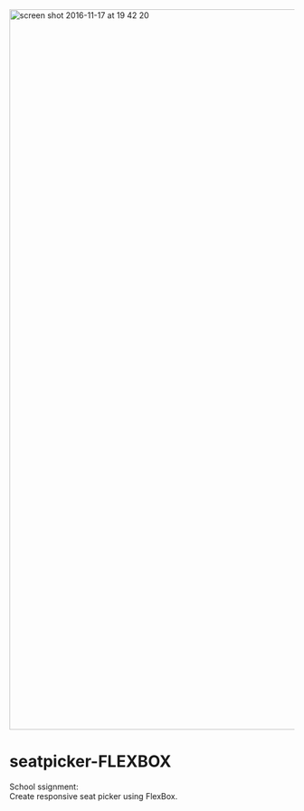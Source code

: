 <img width="1272" alt="screen shot 2016-11-17 at 19 42 20" src="https://cloud.githubusercontent.com/assets/19515308/20403067/9a1cfb5e-acff-11e6-8428-2ce91d14c6f0.png">

# seatpicker-FLEXBOX
School ssignment:<br>
Create responsive seat picker using FlexBox.
